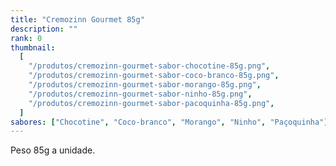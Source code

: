 ```yaml
---
title: "Cremozinn Gourmet 85g"
description: ""
rank: 0
thumbnail:
  [
    "/produtos/cremozinn-gourmet-sabor-chocotine-85g.png",
    "/produtos/cremozinn-gourmet-sabor-coco-branco-85g.png",
    "/produtos/cremozinn-gourmet-sabor-morango-85g.png",
    "/produtos/cremozinn-gourmet-sabor-ninho-85g.png",
    "/produtos/cremozinn-gourmet-sabor-pacoquinha-85g.png",
  ]
sabores: ["Chocotine", "Coco-branco", "Morango", "Ninho", "Paçoquinha"]
---
```


Peso 85g a unidade.
